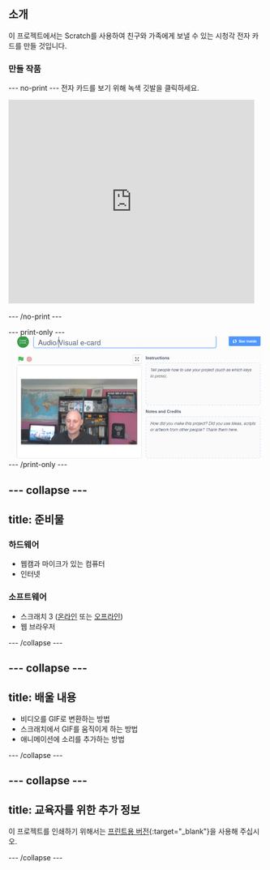 ## 소개

이 프로젝트에서는 Scratch를 사용하여 친구와 가족에게 보낼 수 있는 시청각 전자 카드를 만들 것입니다.

### 만들 작품

--- no-print --- 전자 카드를 보기 위해 녹색 깃발을 클릭하세요. 

<iframe src="https://scratch.mit.edu/projects/385557938/embed" allowtransparency="true" width="485" height="402" frameborder="0" scrolling="no" allowfullscreen mark="crwd-mark"></iframe>

--- /no-print ---

--- print-only --- ![Complete project](images/showcase_static.png) --- /print-only ---

--- collapse ---
---
title: 준비물
---
### 하드웨어

- 웹캠과 마이크가 있는 컴퓨터
- 인터넷

### 소프트웨어

- 스크래치 3 ([온라인](http://rpf.io/scratchon) 또는 [오프라인](http://rpf.io/scratchoff))
- 웹 브라우저

--- /collapse ---

--- collapse ---
---
title: 배울 내용
---

- 비디오를 GIF로 변환하는 방법
- 스크래치에서 GIF를 움직이게 하는 방법
- 애니메이션에 소리를 추가하는 방법

--- /collapse ---

--- collapse ---
---
title: 교육자를 위한 추가 정보
---

이 프로젝트를 인쇄하기 위해서는 [프린트용 버전](https://projects.raspberrypi.org/ko-KR/projects/av-e-card/print){:target="_blank"}을 사용해 주십시오.

--- /collapse ---
